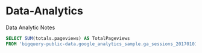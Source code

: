 # Data-Analytics
Data Analytic Notes

```SQL
SELECT SUM(totals.pageviews) AS TotalPageviews
FROM 'bigquery-public-data.google_analytics_sample.ga_sessions_20170101'
```
